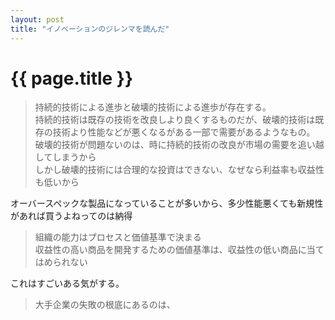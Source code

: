 ```yaml
---
layout: post
title: "イノベーションのジレンマを読んだ"
---
```


# {{ page.title }}

>持続的技術による進歩と破壊的技術による進歩が存在する。  
>持続的技術は既存の技術を改良しより良くするものだが、破壊的技術は既存の技術より性能などが悪くなるがある一部で需要があるようなもの。
>破壊的技術が問題ないのは、時に持続的技術の改良が市場の需要を追い越してしまうから  
>しかし破壊的技術には合理的な投資はできない、なぜなら利益率も収益性も低いから

オーバースペックな製品になっていることが多いから、多少性能悪くても新規性があれば買うよねってのは納得

>組織の能力はプロセスと価値基準で決まる  
>収益性の高い商品を開発するための価値基準は、収益性の低い商品に当てはめられない

これはすごいある気がする。

>大手企業の失敗の根底にあるのは、
